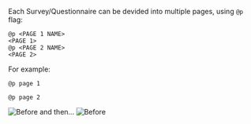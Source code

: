 Each Survey/Questionnaire can be devided into multiple pages, using ```@p``` flag:

```
@p <PAGE 1 NAME>
<PAGE 1>
@p <PAGE 2 NAME>
<PAGE 2>
```
For example:
```
@p page 1

@p page 2
```
<img src="/assets/images/pages-page1.webp" alt="Before">
and then...
<img src="/assets/images/pages-page2.webp" alt="Before">